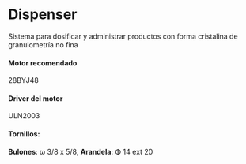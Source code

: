 # Dispenser
Sistema para dosificar y administrar productos con forma cristalina de granulometría no fina

#### Motor recomendado
28BYJ48

#### Driver del motor
ULN2003

#### Tornillos:
**Bulones**: ω 3/8 x 5/8, 
**Arandela**: Φ 14 ext 20
